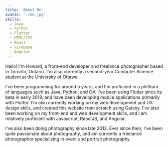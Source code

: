 ```yaml
---
title: 'About Me'
avatar: './me.jpg'
skills:
  - Java
  - Python
  - Flutter
  - HTML/CSS
  - React
  - Firebase
  - Angular
---
```


Hello! I'm Howard, a front-end developer and freelance photographer based in Toronto, Ontario. I'm also currently a second-year Computer Science student at the University of Ottawa.

I've been programming for around 5 years, and I'm proficient in a plethora of languages such as Java, Python, and C#. I've been using Flutter since its beta in early 2018, and have been developing mobile applications primarily with Flutter. I'm also currently working on my web development and UX design skills, and created this website from scratch using Gatsby.
I've also been working on my front-end and web development skills, and I am relatively proficient with Javascript, ReactJS, and Angular.

I've also been doing photography since late 2012. Ever since then, I've been quite passionate about photography, and am currently a freelance photographer specializing in event and portrait photography.
